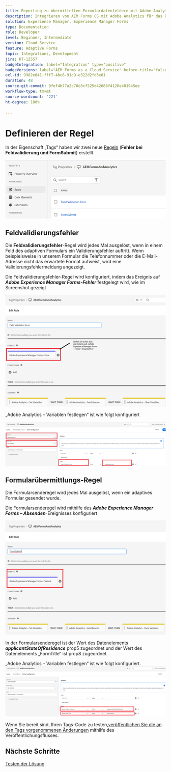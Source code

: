```yaml
---
title: Reporting zu übermittelten Formulardatenfeldern mit Adobe Analytics
description: Integrieren von AEM Forms CS mit Adobe Analytics für das Reporting zu Formulardatenfeldern
solution: Experience Manager, Experience Manager Forms
type: Documentation
role: Developer
level: Beginner, Intermediate
version: Cloud Service
feature: Adaptive Forms
topic: Integrations, Development
jira: KT-12557
badgeIntegration: label="Integration" type="positive"
badgeVersions: label="AEM Forms as a Cloud Service" before-title="false"
exl-id: 9982e041-fff7-4be6-91c9-e322d2fd3e01
duration: 48
source-git-commit: 9fef4b77a2c70c8cf525d42686f4120e481945ee
workflow-type: tm+mt
source-wordcount: '221'
ht-degree: 100%

---
```


# Definieren der Regel

In der Eigenschaft „Tags“ haben wir zwei neue [Regeln](https://experienceleague.adobe.com/docs/platform-learn/implement-in-websites/configure-tags/add-data-elements-rules.html?lang=de) (**Fehler bei Feldvalidierung und FormSubmit**) erstellt.

![adaptive-form](assets/rules.png)


## Feldvalidierungsfehler

Die **Feldvalidierungsfehler**-Regel wird jedes Mal ausgelöst, wenn in einem Feld des adaptiven Formulars ein Validierungsfehler auftritt. Wenn beispielsweise in unserem Formular die Telefonnummer oder die E-Mail-Adresse nicht das erwartete Format aufweist, wird eine Validierungsfehlermeldung angezeigt.

Die Feldvalidierungsfehler-Regel wird konfiguriert, indem das Ereignis auf _**Adobe Experience Manager Forms-Fehler**_ festgelegt wird, wie im Screenshot gezeigt



![applicant-state-residence](assets/field_validation_error_rule.png)

„Adobe Analytics – Variablen festlegen“ ist wie folgt konfiguriert

![Aktion festlegen](assets/field_validation_action_rule.png)

## Formularübermittlungs-Regel

Die Formularsenderegel wird jedes Mal ausgelöst, wenn ein adaptives Formular gesendet wurde.

Die Formularsenderegel wird mithilfe des _**Adobe Experience Manager Forms – Absenden**_-Ereignisses konfiguriert

![form-submit-rule](assets/form-submit-rule.png)

In der Formularsenderegel ist der Wert des Datenelements _**applicantStateOfResidence**_ prop5 zugeordnet und der Wert des Datenelements „FormTitle“ ist prop8 zugeordnet.

„Adobe Analytics – Variablen festlegen“ ist wie folgt konfiguriert.
![form-submit-rule-set-variables](assets/form-submit-set-variable.png)

Wenn Sie bereit sind, Ihren Tags-Code zu testen,[veröffentlichen Sie die an den Tags vorgenommenen Änderungen](https://experienceleague.adobe.com/docs/experience-platform/tags/publish/publishing-flow.html?lang=de) mithilfe des Veröffentlichungsflusses.

## Nächste Schritte

[Testen der Lösung](./test.md)